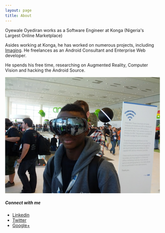 ```yaml
---
layout: page
title: About
---
```


<p class="message">
  Oyewale Oyediran works as a Software Engineer at Konga (Nigeria's Largest Online Marketplace)
</p>

Asides working at Konga, he has worked on numerous projects, including [Imaging](http://image.ng). He freelances as an Android Consultant and Enterprise Web developer.

He spends his free time, researching on Augmented Reality, Computer Vision and hacking the Android Source.

![placeholder](/images/io.jpg "IO")

##### Connect with me

* [Linkedin](http://ng.linkedin.com/in/waleoyediran)
* [Twitter](http://twitter.com/waleoyediran)
* [Google+](http://google.com/+OyewaleOyediran)